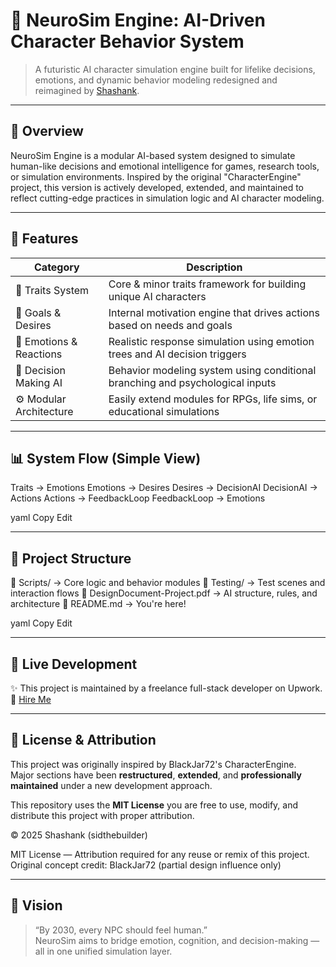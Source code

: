 # 🧠 NeuroSim Engine: AI-Driven Character Behavior System

> A futuristic AI character simulation engine built for lifelike decisions, emotions, and dynamic behavior modeling redesigned and reimagined by [Shashank](https://www.upwork.com/freelancers/shashankk51).

---

## 🚀 Overview

NeuroSim Engine is a modular AI-based system designed to simulate human-like decisions and emotional intelligence for games, research tools, or simulation environments. Inspired by the original "CharacterEngine" project, this version is actively developed, extended, and maintained to reflect cutting-edge practices in simulation logic and AI character modeling.

---

## 🔧 Features

| Category                | Description                                                                 |
|------------------------|-----------------------------------------------------------------------------|
| 🧬 Traits System        | Core & minor traits framework for building unique AI characters              |
| 🎯 Goals & Desires      | Internal motivation engine that drives actions based on needs and goals     |
| 💭 Emotions & Reactions | Realistic response simulation using emotion trees and AI decision triggers  |
| 🧠 Decision Making AI   | Behavior modeling system using conditional branching and psychological inputs|
| ⚙️ Modular Architecture | Easily extend modules for RPGs, life sims, or educational simulations        |

---

## 📊 System Flow (Simple View)

Traits → Emotions
Emotions → Desires
Desires → DecisionAI
DecisionAI → Actions
Actions → FeedbackLoop
FeedbackLoop → Emotions

yaml
Copy
Edit

---

## 📁 Project Structure

📁 Scripts/ → Core logic and behavior modules
📁 Testing/ → Test scenes and interaction flows
📄 DesignDocument-Project.pdf → AI structure, rules, and architecture
📄 README.md → You're here!

yaml
Copy
Edit

---

## 🔗 Live Development

✨ This project is maintained by a freelance full-stack developer on Upwork.  
💼 [Hire Me](https://www.upwork.com/freelancers/shashankk51)

---

## 📜 License & Attribution

This project was originally inspired by BlackJar72's CharacterEngine.  
Major sections have been **restructured**, **extended**, and **professionally maintained** under a new development approach.

This repository uses the **MIT License** you are free to use, modify, and distribute this project with proper attribution.

© 2025 Shashank (sidthebuilder)

MIT License — Attribution required for any reuse or remix of this project.
Original concept credit: BlackJar72 (partial design influence only)


---

## 🧠 Vision

> “By 2030, every NPC should feel human.”  
NeuroSim aims to bridge emotion, cognition, and decision-making — all in one unified simulation layer.
